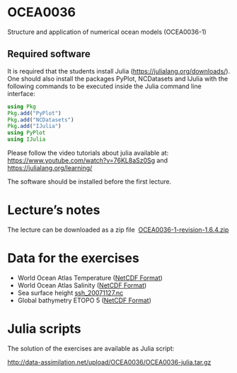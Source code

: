 # OCEA0036
Structure and application of numerical ocean models (OCEA0036-1)


## Required software

It is required that the students install Julia (https://julialang.org/downloads/). One should also install the packages PyPlot, NCDatasets and IJulia with the following commands to be executed inside the Julia command line interface:


```julia
using Pkg
Pkg.add("PyPlot")
Pkg.add("NCDatasets")
Pkg.add("IJulia")
using PyPlot
using IJulia
```

Please follow the video tutorials about julia available at: https://www.youtube.com/watch?v=76KL8aSz0Sg and https://julialang.org/learning/

The software should be installed before the first lecture. 




# Lecture’s notes

The lecture can be downloaded as a zip file  [OCEA0036-1-revision-1.6.4.zip](http://data-assimilation.net/upload/OCEA0036/OCEA0036-1-revision-1.6.4.zip)



# Data for the exercises
* World Ocean Atlas Temperature ([NetCDF Format](http://data-assimilation.net/upload/OCEA0036/t00an1.nc))
* World Ocean Atlas Salinity ([NetCDF Format](http://data-assimilation.net/upload/OCEA0036/s00an1.nc))
* Sea surface height [ssh_20071127.nc](http://data-assimilation.net/upload/OCEA0036/ssh_20071127.nc)
* Global bathymetry ETOPO 5 ([NetCDF Format](http://data-assimilation.net/upload/OCEA0036/etopo5_adjusted.nc))


# Julia scripts

The solution of the exercises are available as Julia script:

http://data-assimilation.net/upload/OCEA0036/OCEA0036-julia.tar.gz
